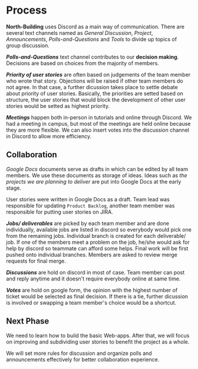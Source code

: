 ﻿# Process

**North-Building** uses Discord as a main way of communication. There are several text channels named as *General Discussion*, *Project*, *Announcements*, *Polls-and-Questions* and *Tools* to divide up topics of group discussion.

***Polls-and-Questions*** text channel contributes to our **decision making**. Decisions are based on choices from the majority of members. 

***Priority of user stories*** are often based on judgements of the team member who wrote that story. Objections will be raised if other team members do not agree. In that case, a further dicussion takes place to settle debate about priority of user stories. Basically, the priorities are setted based on structure, the user stories that would block the development of other user stories would be setted as highest priority.

***Meetings*** happen both in-person in tutorials and online through Discord. We had a meeting in campus, but most of the meetings are held online because they are more flexible. We can also insert votes into the discussion channel in Discord to allow more efficiency.

## Collaboration

*Google Docs* documents serve as drafts in which can be edited by all team members. We use these documents as storage of ideas. Ideas such as _the projects we are planning to deliver_ are put into Google Docs at the early stage.

User stories were written in Google Docs as a draft. Team lead was responsible for updating `Product Backlog`, another team member was responsible for putting user stories on JIRA. 

***Jobs/ deliverables*** are picked by each team member and are done individually, available jobs are listed in discord so everybody would pick one from the remaining jobs. Individual branch is created for each deliverable/ job. If one of the members meet a problem on the job, he/she would ask for help by discord so teammate can afford some helps. Final work will be first pushed onto individual branches. Members are asked to review merge requests for final merge.

***Discussions*** are hold on discord in most of case. Team member can post and reply anytime and it doesn't require everybody online at same time.

***Votes*** are hold on google form, the opinion with the highest number of ticket would be selected as final decision. If there is a tie, further dicussion is involved or swapping a team member's choice would be a shortcut.

## Next Phase

We need to learn how to build the basic Web-apps. After that, we will focus on improving and subdividing user stories to benefit the project as a whole.

We will set more rules for discussion and organize polls and announcements effectively for better collaboration experience.
